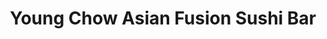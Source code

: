---
layout: place
title: Young Chow Asian Fusion Sushi Bar
permalink: /district-of-columbia/washington/young-chow-asian-fusion-sushi-bar.html
stateAbbr: DC
stateName: District of Columbia
cityName: Washington
seo:
  type: restaurant
  links: https://www.youngchowdc.com/
place_id: ChIJMzD4fi64t4kRf81PW3oK5Lk
photos:
  - name: >-
      places/ChIJMzD4fi64t4kRf81PW3oK5Lk/photos/AeeoHcJA1sWCqQn-ZPA6ziIOyWLfmyx9ImD2tPwYnSA_0VQRkAFEsYDnliC2U5XCU73Up-TVMj-X7yp-tdlZIiprY7unPtBQp29kBFhTFvLVm4wkmheMdd53pVUzSDQlS84eSyEQj1GjWw6e61w8NtWp9gAAL1XfIa7ysYK6F45yamtw_qktjXsLU5HxHMyLyZ0WgCH_hA--9lF2IvP05UAN63s9eZb0Z--mE-n2A22n2tNAkJdK7hYssBFYpbrb7Q-F6OkF14fEEbJ0FWpStihBmMniqpj5FLiwcrh8mxjvG3iakA
    widthPx: 3024
    heightPx: 4032
    authorAttributions:
      - displayName: Young Chow Asian Fusion Sushi Bar
        uri: https://maps.google.com/maps/contrib/110836573408065807117
        photoUri: >-
          https://lh3.googleusercontent.com/a/ACg8ocJIRCA_G2EuByZn-LHLhxtSct2hP_yZ21c-AIvwvVph9EGMkQ=s100-p-k-no-mo
    flagContentUri: >-
      https://www.google.com/local/imagery/report/?cb_client=maps_api_places.places_api&image_key=!1e10!2sAF1QipNqwsVqhvcaZtCI_NQsNOVTmhZpvaI_ufHsfP6A&hl=en-US
    googleMapsUri: >-
      https://www.google.com/maps/place//data=!3m4!1e2!3m2!1sAF1QipNqwsVqhvcaZtCI_NQsNOVTmhZpvaI_ufHsfP6A!2e10!4m2!3m1!1s0x89b7b82e7ef83033:0xb9e40a7a5b4fcd7f
  - name: >-
      places/ChIJMzD4fi64t4kRf81PW3oK5Lk/photos/AeeoHcJYbQ7aotjisQw2vCcpXdXscsn5BBKfa04lbG7ei-TcTxvV43rJ_rKYwo9XbCWIyRyZVuq_zt0NTpPgxc-x8vOv1FhloDI5QrbIYFM7s_06sOggdzuKZEbakzt-sGqNsc9WobBdNFo6GgImxiP2OgPRbB2ffOPOxkxDO470N3CqZpCjYqc_r1gr3Vw4rU5StoeWFDF5BZKeYVuchyaEeeFSwgGwFneQVpso6qrEXThftrdpekzvNSuLxbAiwhJSPb1vUDbqoruM3eCkUiKoo5fENXGCUFRHuk5e22J_L0Re8Q
    widthPx: 4032
    heightPx: 3024
    authorAttributions:
      - displayName: Young Chow Asian Fusion Sushi Bar
        uri: https://maps.google.com/maps/contrib/110836573408065807117
        photoUri: >-
          https://lh3.googleusercontent.com/a/ACg8ocJIRCA_G2EuByZn-LHLhxtSct2hP_yZ21c-AIvwvVph9EGMkQ=s100-p-k-no-mo
    flagContentUri: >-
      https://www.google.com/local/imagery/report/?cb_client=maps_api_places.places_api&image_key=!1e10!2sAF1QipOXQBdcEvB_yex3X3PjS5mu2VqVXTCSCnpjRY5v&hl=en-US
    googleMapsUri: >-
      https://www.google.com/maps/place//data=!3m4!1e2!3m2!1sAF1QipOXQBdcEvB_yex3X3PjS5mu2VqVXTCSCnpjRY5v!2e10!4m2!3m1!1s0x89b7b82e7ef83033:0xb9e40a7a5b4fcd7f
  - name: >-
      places/ChIJMzD4fi64t4kRf81PW3oK5Lk/photos/AeeoHcKqZTVAzcYZgVXvIEUL2uamO54iytvtaMjDITLTJJLp8wZ-zXqTxVw5FHdZUxjXbu34pSsHeeeFSmiamz4tvAXdGqjwcL5M9yoqKDYO4dlp7VX8c3AXVlYF_du9GzTXemXauTj8IIBNfCIJuA67HBrCGZ9NXzztR2SpuOVhjKEEb_3GjU9t3JsPqPpi1OjLtovJZgRwkLFaJ2VZtLdEa5twnv4USMUn-6fP6ju_ta_o_xY3TJ5l9Vq5upDPxiRf30-xUPJofiTmGJjBOhsLDULMQ7SQLQu0BUnczJ_NEYSt1w
    widthPx: 384
    heightPx: 512
    authorAttributions:
      - displayName: Young Chow Asian Fusion Sushi Bar
        uri: https://maps.google.com/maps/contrib/110836573408065807117
        photoUri: >-
          https://lh3.googleusercontent.com/a/ACg8ocJIRCA_G2EuByZn-LHLhxtSct2hP_yZ21c-AIvwvVph9EGMkQ=s100-p-k-no-mo
    flagContentUri: >-
      https://www.google.com/local/imagery/report/?cb_client=maps_api_places.places_api&image_key=!1e10!2sAF1QipNi2kH5V3mz7oi91xoaXeio1h-ufA40OWm4mGk2&hl=en-US
    googleMapsUri: >-
      https://www.google.com/maps/place//data=!3m4!1e2!3m2!1sAF1QipNi2kH5V3mz7oi91xoaXeio1h-ufA40OWm4mGk2!2e10!4m2!3m1!1s0x89b7b82e7ef83033:0xb9e40a7a5b4fcd7f
  - name: >-
      places/ChIJMzD4fi64t4kRf81PW3oK5Lk/photos/AeeoHcKfPY-CSBaZutKiheUm8zeJyA0SM63yA2vlrLqCUGiqETyvJ9291n-okXX0mFZ47eb_2QwMfwDQO2rrB93lSAbCy6SUZmyvLN7Y3KZlOgFEvUa89bS-TxwMYyo9XqkKfib5GChZRPtc6RRRFg1LFlwQKYrQitEzsoaaNi7hwBCBS-NM-ZrvA9vkcc9TccZCUcGK2xTKWrcQabnN5S3ZV4gvM6pK2ry7PYGtqWEoSOaIBjm9iQxLG6duPE4SI5Rl9ij6SVKjhYl-3B_dFRilVzdEoZtXDjI-ornUwZg6ij8D_w
    widthPx: 3024
    heightPx: 4032
    authorAttributions:
      - displayName: Young Chow Asian Fusion Sushi Bar
        uri: https://maps.google.com/maps/contrib/110836573408065807117
        photoUri: >-
          https://lh3.googleusercontent.com/a/ACg8ocJIRCA_G2EuByZn-LHLhxtSct2hP_yZ21c-AIvwvVph9EGMkQ=s100-p-k-no-mo
    flagContentUri: >-
      https://www.google.com/local/imagery/report/?cb_client=maps_api_places.places_api&image_key=!1e10!2sAF1QipP_68kvJcAYN5-tNeJk2msuuqQN0chdluDQXxw2&hl=en-US
    googleMapsUri: >-
      https://www.google.com/maps/place//data=!3m4!1e2!3m2!1sAF1QipP_68kvJcAYN5-tNeJk2msuuqQN0chdluDQXxw2!2e10!4m2!3m1!1s0x89b7b82e7ef83033:0xb9e40a7a5b4fcd7f
  - name: >-
      places/ChIJMzD4fi64t4kRf81PW3oK5Lk/photos/AeeoHcIfIhEhxSA4wppE2jFcdMsLrKQhpI6VNjaF7C7kSaiYq9-iVxM_QMHYSWr9MkRVYomm7QLo5GGmB80WAN-WoPKUc0q10Y4zyjJ8ikwcEiXAQRoY7Yz6fzmtMl6M4gpC9HpgkRT0QTMoEedy5B5NxLwzVkTuKr-hOMY6-XXrrxEif3jrB7twDlunJ_ElIa0Jq8Sutx5jVLbtEQYqmtX2G361xaQXGJ5QLf4gx9i7sPqEWJ30eCsH2SCYlwo5OIdEQXJmGAR2mwlbnFEG8-hhFMlm319W8XFbVzBFcpSL6waEE5LroNuhS8e3yeao-Qzz0o0lPkgUEJZj-QvXUYc7uJBWkyrPDWu2MNjumQtEen5llDIpyDX_T4r2MI28GkXhX47gfiPh4DKEv8HyEoNKClfic8kuHDvXBxxvBj_-2o1Mcw
    widthPx: 4800
    heightPx: 3600
    authorAttributions:
      - displayName: Matthew McCrady
        uri: https://maps.google.com/maps/contrib/106475928577060229040
        photoUri: >-
          https://lh3.googleusercontent.com/a-/ALV-UjXZovpO_P_g8TIBYr_fMeEiA6TLYJCGuBKv4uz3hLnM9IPRAscX=s100-p-k-no-mo
    flagContentUri: >-
      https://www.google.com/local/imagery/report/?cb_client=maps_api_places.places_api&image_key=!1e10!2sCIHM0ogKEICAgICj7e7oAg&hl=en-US
    googleMapsUri: >-
      https://www.google.com/maps/place//data=!3m4!1e2!3m2!1sCIHM0ogKEICAgICj7e7oAg!2e10!4m2!3m1!1s0x89b7b82e7ef83033:0xb9e40a7a5b4fcd7f
  - name: >-
      places/ChIJMzD4fi64t4kRf81PW3oK5Lk/photos/AeeoHcKRohEnBC7A4CYvc_9C1ixUx8gttGRMAjUBZuVewzWVPs1YJCHnEBjEwpKHxlRldH8RQ3Sz6HCY0dG8upf1v7gf2rmdoUQEVq6NQE4wsusi-Gy0d_E6Aa2hz6C3mfFFSV3Tnt6txOja3q0moEwQR01n9_nyLVvhAxVsEWBtj2q-w1-EY9gtRow8vSpmzAGnKHHO2vwDRsUWIi8fvsiqQ8p7focuafLdfjyZxK9leww5i88P18B30zEnCfUXqJ-PFmyytp5Hmj_9wmSkk-4SUfKXiuKZnJJGUWXdGS6xr2vaBzwV2rm6BiWrkDxHoRrze6u1nelvu2U8VKDQe63N1YMMa6Rw4PRU9e4jVqlR3ERL-eSEnZIOarmD103rf7-1B24uu_5NvMK2Mq95cY-FJKqjRv8TMS8kFatmulv57gi12pGn
    widthPx: 1920
    heightPx: 2560
    authorAttributions:
      - displayName: J.B. Farrell
        uri: https://maps.google.com/maps/contrib/112008768890782199820
        photoUri: >-
          https://lh3.googleusercontent.com/a-/ALV-UjX85TA7DGjl5LDaTr_WZG4MwiYhz3Ga8v2hobh8NLWEdPiPXMlq=s100-p-k-no-mo
    flagContentUri: >-
      https://www.google.com/local/imagery/report/?cb_client=maps_api_places.places_api&image_key=!1e10!2sCIHM0ogKEICAgID9n9S4mAE&hl=en-US
    googleMapsUri: >-
      https://www.google.com/maps/place//data=!3m4!1e2!3m2!1sCIHM0ogKEICAgID9n9S4mAE!2e10!4m2!3m1!1s0x89b7b82e7ef83033:0xb9e40a7a5b4fcd7f
  - name: >-
      places/ChIJMzD4fi64t4kRf81PW3oK5Lk/photos/AeeoHcL8A7fQHFVm2fS78nVRoIe2b3YXgx5XkCpaFwASR3v3epk2gJcawofh2_3kXEsLosvq2BUpZlXJ52pUyzGlVN9kESsTQ3S223zZ5I4K7nXgwIghInGniKhTNTT8zAfjBXakj7o0Z_aulRqnMQuiVDgOMtrN_waDTmjuk-gsGUkyyBvRphwKWmNwoIUCyFeU9QYJVpylElIqrXRRnbrRMa_TXUNpARbJs3cxfatjAv06C_z4rmim6GpU9KPF0ckGT3OP5KdzT044tjlG4raeTO8sd0jCDZxI56BAl7SaWpYCbtXPHIZ01780hwqOs6t5u-gx2CMfeOMLqbNza8Z5zS-25z9RdB7_ZFeouAJvNL1FOf5GVovtFZBQpuxwxFJ3xMaYEINj90zC9YAAmJx2EGfhPEHyPQ0WeSjXN0vwQEwTQQ
    widthPx: 3024
    heightPx: 4032
    authorAttributions:
      - displayName: Bobbi DeAnda
        uri: https://maps.google.com/maps/contrib/102875636757664646909
        photoUri: >-
          https://lh3.googleusercontent.com/a-/ALV-UjVJPsDfH8IruO-qT5xvAw5hHFTFEBnQxwZGSRu2D3alfoZzB1J28w=s100-p-k-no-mo
    flagContentUri: >-
      https://www.google.com/local/imagery/report/?cb_client=maps_api_places.places_api&image_key=!1e10!2sCIHM0ogKEICAgMDQo-2XMQ&hl=en-US
    googleMapsUri: >-
      https://www.google.com/maps/place//data=!3m4!1e2!3m2!1sCIHM0ogKEICAgMDQo-2XMQ!2e10!4m2!3m1!1s0x89b7b82e7ef83033:0xb9e40a7a5b4fcd7f
  - name: >-
      places/ChIJMzD4fi64t4kRf81PW3oK5Lk/photos/AeeoHcJZLdTR2B1_Y9Zq8SqoQX7ica9aVL1VRyXesWcs-R1tOUU1qiHl85rrTN-eLrPEC93Dlj1QHsyX5odz2dLgumLuKiowlhxITFyacMlWhwz4QE5MPjclvu9eCcwtx7s94tdQBjyLOpMC5jJkHdlvV9B1cDsQhWXnezHCziF6QWvtXLPgDxyTdF7m45pnBAc7EFm7ZfYZIq1HDqMW4hju-FXeJq74t0hHreJ9-62aOgyYrGVTqQ2g5dg0KZ633jnebh5KGbSRjPnxhbMSgOOJyg1XB1cyxdEIVJuGkIes4Qc_xQ
    widthPx: 384
    heightPx: 512
    authorAttributions:
      - displayName: Young Chow Asian Fusion Sushi Bar
        uri: https://maps.google.com/maps/contrib/110836573408065807117
        photoUri: >-
          https://lh3.googleusercontent.com/a/ACg8ocJIRCA_G2EuByZn-LHLhxtSct2hP_yZ21c-AIvwvVph9EGMkQ=s100-p-k-no-mo
    flagContentUri: >-
      https://www.google.com/local/imagery/report/?cb_client=maps_api_places.places_api&image_key=!1e10!2sAF1QipONQe3Way3QMk74qgkUntU8BioDVrJtSN2AHTp_&hl=en-US
    googleMapsUri: >-
      https://www.google.com/maps/place//data=!3m4!1e2!3m2!1sAF1QipONQe3Way3QMk74qgkUntU8BioDVrJtSN2AHTp_!2e10!4m2!3m1!1s0x89b7b82e7ef83033:0xb9e40a7a5b4fcd7f
  - name: >-
      places/ChIJMzD4fi64t4kRf81PW3oK5Lk/photos/AeeoHcJ20e-tHfWrJFe-4jcHJWBD5eBZ_3fOZgW_Q7-aDmwKq6Jh8kL3CTD5Pa-hn5oDpgycBp3OREgVBHY3AIwWB8a3GXHC9O3ah_NZ20EWu5embuZts91y2kxpXA-FURgJgTDdNULan9U1VNY3OXplZsPoIwo-efUzwtNvYHNI_5Nz_as7TF3Ddq8m3VKudOmxqXq9nXpq7iQ6NHCYPGVdgyhuiVdl8z1ll0wY5WoecaKeGUn6Mq5ZZd9e5whVDwcTMZv3zZsWwP_N1skERJwKZtsDRsFQMAU-CpSsMfmDjvZu3A
    widthPx: 3024
    heightPx: 4032
    authorAttributions:
      - displayName: Young Chow Asian Fusion Sushi Bar
        uri: https://maps.google.com/maps/contrib/110836573408065807117
        photoUri: >-
          https://lh3.googleusercontent.com/a/ACg8ocJIRCA_G2EuByZn-LHLhxtSct2hP_yZ21c-AIvwvVph9EGMkQ=s100-p-k-no-mo
    flagContentUri: >-
      https://www.google.com/local/imagery/report/?cb_client=maps_api_places.places_api&image_key=!1e10!2sAF1QipNQAz5_G4zIXSPJIXajwMotLeSWPeHKtfqgse-I&hl=en-US
    googleMapsUri: >-
      https://www.google.com/maps/place//data=!3m4!1e2!3m2!1sAF1QipNQAz5_G4zIXSPJIXajwMotLeSWPeHKtfqgse-I!2e10!4m2!3m1!1s0x89b7b82e7ef83033:0xb9e40a7a5b4fcd7f
  - name: >-
      places/ChIJMzD4fi64t4kRf81PW3oK5Lk/photos/AeeoHcJJxSY726u_24OCbgbR-P8CfGMnAHcqrgv0KVYV8qnDLeq7JbhH_FO3umsBn-3ONV_8ofCLac31-NZkKRBkelHnMZnrHP1vv0Vi02t2PJsytv1iNG2tfs8NJ7DAMt4YazP7gf1NggkcLNpTQHaFwY4HCOkhPYhPxJqxAdullUWTACAxYoB3vMZBFs_zE1JNWWBdK9dVnL31K-eFVikTAB-2WGhapsGRckopVvN3u3X-RCvbJKWVxBfqJ2ndcGxgvYcJ1IxMk68j0NBx9RxOI4YipQ_acy5jGylTuWUNB6ki97U3JnMVlH1TofrHKU3sS1RW_eXNlnNWCzC47-eoreioC9KuZIh7VQEiE6D2bsEKlrlVsabX9MpLzYm4roucbuyBCVBRoxO4Oyq-4SyvP9L4dZpnnaExheqwVU6oFBGxuA
    widthPx: 1920
    heightPx: 2560
    authorAttributions:
      - displayName: J.B. Farrell
        uri: https://maps.google.com/maps/contrib/112008768890782199820
        photoUri: >-
          https://lh3.googleusercontent.com/a-/ALV-UjX85TA7DGjl5LDaTr_WZG4MwiYhz3Ga8v2hobh8NLWEdPiPXMlq=s100-p-k-no-mo
    flagContentUri: >-
      https://www.google.com/local/imagery/report/?cb_client=maps_api_places.places_api&image_key=!1e10!2sCIHM0ogKEICAgID9n9S4WA&hl=en-US
    googleMapsUri: >-
      https://www.google.com/maps/place//data=!3m4!1e2!3m2!1sCIHM0ogKEICAgID9n9S4WA!2e10!4m2!3m1!1s0x89b7b82e7ef83033:0xb9e40a7a5b4fcd7f
address: 312 Pennsylvania Ave. SE, Washington, DC 20003, USA
street: 312 Pennsylvania Ave. SE
city: Washington
state: DC
zip: '20003'
country: USA
neighborhood: Capitol Hill
latitude: '38.887206'
longitude: '-77.001502'
accessibility_options:
  wheelchairAccessibleRestroom: true
business_status: OPERATIONAL
name: Young Chow Asian Fusion Sushi Bar
google_maps_links:
  directionsUri: >-
    https://www.google.com/maps/dir//''/data=!4m7!4m6!1m1!4e2!1m2!1m1!1s0x89b7b82e7ef83033:0xb9e40a7a5b4fcd7f!3e0
  placeUri: https://maps.google.com/?cid=13394842712340942207
  writeAReviewUri: >-
    https://www.google.com/maps/place//data=!4m3!3m2!1s0x89b7b82e7ef83033:0xb9e40a7a5b4fcd7f!12e1
  reviewsUri: >-
    https://www.google.com/maps/place//data=!4m4!3m3!1s0x89b7b82e7ef83033:0xb9e40a7a5b4fcd7f!9m1!1b1
  photosUri: >-
    https://www.google.com/maps/place//data=!4m3!3m2!1s0x89b7b82e7ef83033:0xb9e40a7a5b4fcd7f!10e5
primary_type: Asian Restaurant
opening_hours:
  regular: null
  current: null
secondary_opening_hours:
  regular:
    weekdayDescriptions: null
    type: null
  current:
    weekdayDescriptions: null
    type: null
phone: (202) 544-6788
price_level: null
price_range: $20 &mdash; 30
rating: '4.3'
rating_count: 0
website: https://www.youngchowdc.com/
description: >-
  Discover Young Chow Asian Fusion in Washington, DC$$$Nestled in the heart of
  Washington, DC, Young Chow Asian Fusion Sushi Bar stands out as a go-to spot
  for flavorful Asian cuisine that blends tradition with creative twists. This
  unpretentious eatery boasts a diverse menu featuring fresh sushi and classic
  dishes, making it a welcoming choice for anyone seeking a relaxed dining
  experience. With thoughtful touches like wheelchair-accessible restrooms and
  options for beer and wine, it caters to a variety of preferences, including
  families and groups. The spot emphasizes vegetarian selections and convenient
  services such as dine-in, takeout, and delivery, enhancing its appeal as a
  versatile sushi destination in the bustling Capitol Hill area.
generative_summary: >-
  Discover Young Chow Asian Fusion in Washington, DC$$$Nestled in the heart of
  Washington, DC, Young Chow Asian Fusion Sushi Bar stands out as a go-to spot
  for flavorful Asian cuisine that blends tradition with creative twists. This
  unpretentious eatery boasts a diverse menu featuring fresh sushi and classic
  dishes, making it a welcoming choice for anyone seeking a relaxed dining
  experience. With thoughtful touches like wheelchair-accessible restrooms and
  options for beer and wine, it caters to a variety of preferences, including
  families and groups. The spot emphasizes vegetarian selections and convenient
  services such as dine-in, takeout, and delivery, enhancing its appeal as a
  versatile sushi destination in the bustling Capitol Hill area.
generative_disclosure: Summarized by AI using the Grok-3-Mini model.
reviews:
  - ChdDSUhNMG9nS0VJQ0FnSUNEbVpfRzVRRRAB
  - ChdDSUhNMG9nS0VJQ0FnSUMxenFXdmxnRRAB
  - ChZDSUhNMG9nS0VJQ0FnSUQ5bjVUVVdBEAE
  - ChZDSUhNMG9nS0VJQ0FnSURCOU8tNUR3EAE
  - ChZDSUhNMG9nS0VJQ0FnSUNYMWR2VmVREAE
review_summary: >-
  What Customers Are Saying$$$Visitors to this sushi spot in Washington, DC,
  often highlight the fresh flavors and variety of dishes, making it a solid
  pick for those craving reliable Asian fusion options. Many appreciate the
  friendly service and welcoming atmosphere, which add to the overall enjoyment
  without overwhelming the experience. Feedback frequently notes the generous
  portions and tasty vegetarian choices, helping it stand out among local
  eateries for everyday meals or special occasions. While some mention minor
  waits during peak times, the general consensus leans positive, with the 4.3
  rating reflecting satisfaction in taste and value. Overall, it's a
  neighborhood favorite that delivers on expectations for casual, enjoyable
  dining without any major drawbacks.
review_disclosure: Summarized by AI using the Grok-3-Mini model.
parking_options: {}
payment_options:
  acceptsCreditCards: true
allow_dogs: null
curbside_pickup: null
delivery: true
dine_in: true
good_for_children: true
good_for_groups: null
good_for_sports: false
live_music: false
menu_for_children: null
outdoor_seating: false
reservable: true
restroom: true
serves_beer: true
serves_breakfast: null
serves_brunch: null
serves_cocktails: null
serves_coffee: null
serves_dinner: true
serves_dessert: true
serves_lunch: true
serves_vegetarian_food: true
serves_wine: true
takeout: true
update_category: pro
places_description: >-
  A mix of Asian classics, including sushi, share the sizable menu at this
  unpretentious eatery.

---